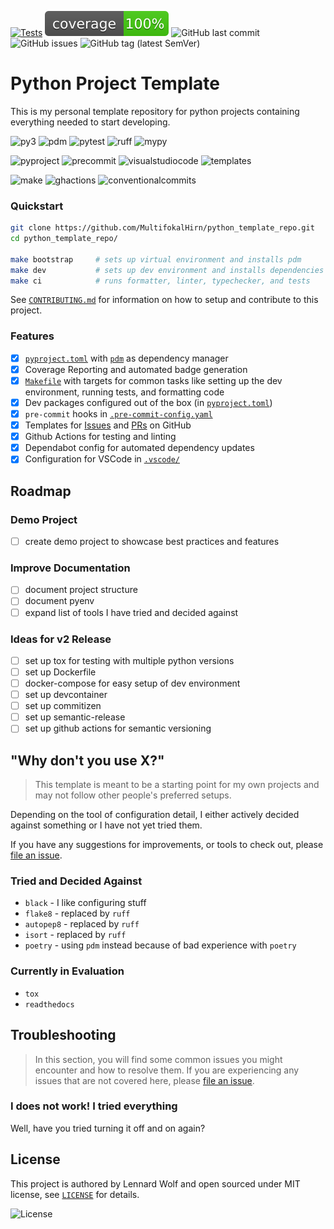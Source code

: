 [![Tests](https://github.com/MultifokalHirn/python_template_repo/actions/workflows/python-checks.yaml/badge.svg?branch=main)](https://github.com/MultifokalHirn/python_template_repo/actions/workflows/python-checks.yaml)
![Coverage](./docs/img/coverage.svg)
![GitHub last commit](https://img.shields.io/github/last-commit/MultifokalHirn/python_template_repo)
![GitHub issues](https://img.shields.io/github/issues/MultifokalHirn/python_template_repo)
![GitHub tag (latest SemVer)](https://img.shields.io/github/v/tag/MultifokalHirn/python_template_repo)

# Python Project Template

This is my personal template repository for python projects containing everything needed to start developing.

<!-- - Base Setup for Python Development
- Development and CI tools already Set Up
- Sensible Configuration out of the Box -->

![py3](https://img.shields.io/badge/python->=3.11.0-3776AB?logo=python&logoColor=FFFFFF&style=flat-square)
![pdm](https://img.shields.io/badge/depedency_manager-pdm-blueviolet?logoColor=FFFFFF&style=flat-square)
![pytest](https://img.shields.io/badge/test%20suite-pytest-0A9EDC?logo=pytest&logoColor=FFFFFF&style=flat-square)
![ruff](https://img.shields.io/badge/linter-ruff-006400?&style=flat-square)
![mypy](https://img.shields.io/badge/typechecker-mypy-blue?&style=flat-square)

![pyproject](https://img.shields.io/badge/pyproject.toml-000000?logo=python&style=flat-square)
![precommit](https://img.shields.io/badge/.pre--commit--config.yaml-000000?logo=precommit&style=flat-square)
![visualstudiocode](https://img.shields.io/badge/-.vscode/-000000?logo=visualstudiocode&logoColor=007ACC&style=flat-square)
![templates](https://img.shields.io/badge/Templates-000000?logo=github&logoColor=FFFFFF&style=flat-square)
<!-- ![editorconfig](https://img.shields.io/badge/-.editorconfig-000000?logo=editorconfig&style=flat-square) -->

![make](https://img.shields.io/badge/Makefile-FFFFFF?logo=gnu&logoColor=A42E2B&style=flat-square)
![ghactions](https://img.shields.io/badge/Github_Actions-FFFFFF?logo=githubactions&style=flat-square)
![conventionalcommits](https://img.shields.io/badge/Conventional%20Commits-FFFFFF?logo=conventionalcommits&style=flat-square)
<!-- ![docker](https://img.shields.io/badge/-Docker-FFFFFF?logo=docker&style=flat-square) -->
<!-- [![pre-commit](https://img.shields.io/badge/pre--commit-enabled-brightgreen?logo=pre-commit&logoColor=white&style=flat-square)](https://github.com/pre-commit/pre-commit&style=flat-square) -->
<!-- [![conventional-commits](https://img.shields.io/badge/Conventional%20Commits-1.0.0-yellow.svg&style=flat-square)](https://conventionalcommits.org&style=flat-square) -->

<!--
  - [`pyenv`](./.python-version)-->

<!-- [![semantic-release](https://img.shields.io/badge/%20%20%F0%9F%93%A6%F0%9F%9A%80-semantic--release-e10079.svg)](https://github.com/semantic-release/semantic-release) -->

  <!-- - `semantic-release` for automated versioning and changelog generation -->
<!-- - `commitizen` for version control and changelog generation -->

<!-- omit in toc
## Table of Contents
 -->

### Quickstart

``` bash
git clone https://github.com/MultifokalHirn/python_template_repo.git
cd python_template_repo/

make bootstrap     # sets up virtual environment and installs pdm
make dev           # sets up dev environment and installs dependencies
make ci            # runs formatter, linter, typechecker, and tests
```

See [`CONTRIBUTING.md`](./CONTRIBUTING.md) for information on how to setup and contribute to this project.

### Features

- [x] [`pyproject.toml`](./pyproject.toml) with [`pdm`](https://pdm.fming.dev/) as dependency manager
- [x] Coverage Reporting and automated badge generation
- [x] [`Makefile`](./Makefile) with targets for common tasks like setting up the dev environment, running tests, and formatting code
- [x] Dev packages configured out of the box (in [`pyproject.toml`](./pyproject.toml))
- [x] `pre-commit` hooks in [`.pre-commit-config.yaml`](./.pre-commit-config.yaml)
- [x] Templates for [Issues](./.github/ISSUE_TEMPLATE.md) and [PRs](./.github/PULL_REQUEST_TEMPLATE.md) on GitHub
- [x] Github Actions for testing and linting
- [x] Dependabot config for automated dependency updates
- [x] Configuration for VSCode in [`.vscode/`](./.vscode)

## Roadmap

### Demo Project

- [ ] create demo project to showcase best practices and features

### Improve Documentation

- [ ] document project structure
- [ ] document pyenv
- [ ] expand list of tools I have tried and decided against

### Ideas for v2 Release

- [ ] set up tox for testing with multiple python versions
- [ ] set up Dockerfile
- [ ] docker-compose for easy setup of dev environment
- [ ] set up devcontainer
- [ ] set up commitizen
- [ ] set up semantic-release
- [ ] set up github actions for semantic versioning

<!-- ### Ideas for the Future

- [ ] find out how to sync templates with projects that use them? -->

## "Why don't you use X?"

> This template is meant to be a starting point for my own projects and may not follow other people's preferred setups.

Depending on the tool of configuration detail, I either actively decided against something or I have not yet tried them.

If you have any suggestions for improvements, or tools to check out, please [file an issue](https://github.com/MultifokalHirn/python_template_repo/issues).

### Tried and Decided Against

- `black` - I like configuring stuff
- `flake8` - replaced by `ruff`
- `autopep8` - replaced by `ruff`
- `isort` - replaced by `ruff`
- `poetry` - using `pdm` instead because of bad experience with `poetry`

### Currently in Evaluation

- `tox`
- `readthedocs`

## Troubleshooting

> In this section, you will find some common issues you might encounter and how to resolve them. If you are experiencing any issues that are not covered here, please [file an issue](https://github.com/MultifokalHirn/python_template_repo/issues).

### I does not work! I tried everything

Well, have you tried turning it off and on again?

## License

This project is authored by Lennard Wolf and open sourced under MIT license, see [`LICENSE`](./LICENSE) for details.

![License](https://img.shields.io/github/license/MultifokalHirn/python_template_repo)
